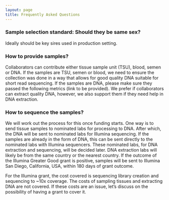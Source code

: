 ```yaml
---
layout: page
title: Frequently Asked Questions
---
```


### Sample selection standard: Should they be same sex?  
Ideally should be key sires used in production setting.

### How to provide samples? 

Collaborators can contribute either tissue sample unit (TSU), blood, semen or DNA. If the samples are TSU, semen or blood, we need to ensure the collection was done in a way that allows for good quality DNA suitable for short read sequencing. If the samples are DNA, please make sure they passed the following metrics (link to be provided). We prefer if collaborators can extract quality DNA, however, we also support them if they need help in DNA extraction.  

### How to sequence the samples?  

We will work out the process for this once funding starts. One way is to send tissue samples to nominated labs for processing to DNA. After which, the DNA will be sent to nominated labs for Illumina sequencing. If the samples are already in the form of DNA, this can be sent directly to the nominated labs with Illumina sequencers. These nominated labs, for DNA extraction and sequencing, will be decided later. DNA extraction labs will likely be from the same country or the nearest country. If the outcome of the Illumina Greater Good grant is positive, samples will be sent to Illumina San Diego, California, USA, within 180 days of grant outcome. 

For the Illumina grant, the cost covered is sequencing library creation and sequencing to ~10x coverage. The costs of sampling tissues and extracting DNA are not covered. If these costs are an issue, let’s discuss on the possibility of having a grant to cover it. 